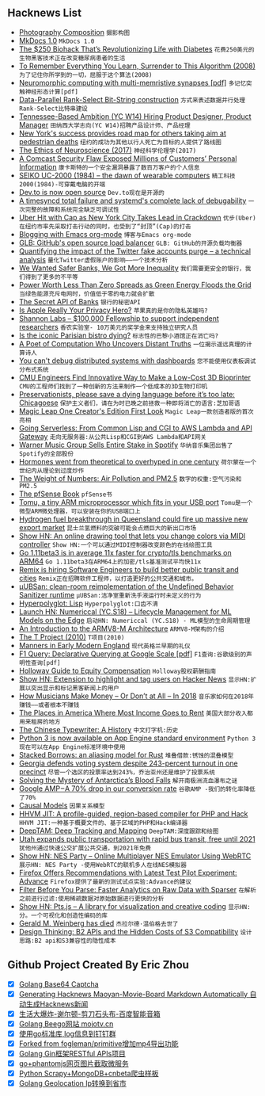 ## Hacknews List


- [Photography Composition](https://antongorlin.com/blog/photography-composition-definitive-guide/)  `摄影构图`
- [MkDocs 1.0](https://www.mkdocs.org/about/release-notes/#version-10-2018-08-03)  `MkDocs 1.0`
- [The $250 Biohack That’s Revolutionizing Life with Diabetes](https://www.bloomberg.com/news/features/2018-08-08/the-250-biohack-that-s-revolutionizing-life-with-diabetes)  `花费250美元的生物黑客技术正在改变糖尿病患者的生活`
- [To Remember Everything You Learn, Surrender to This Algorithm (2008)](https://www.wired.com/2008/04/ff-wozniak/)  `为了记住你所学到的一切，屈服于这个算法(2008)`
- [Neuromorphic computing with multi-memristive synapses [pdf]](https://www.nature.com/articles/s41467-018-04933-y.pdf)  `多记忆突触神经形态计算[pdf]`
- [Data-Parallel Rank-Select Bit-String construction](https://haskell-works.github.io/posts/2018-08-08-data-parallel-rank-select-bit-string-construction.html)  `方式来表述数据并行处理Rank-Select比特串建设`
- [Tennessee-Based  Ambition (YC W14) Hiring Product Designer, Product Manager](https://ambition.com/careers/)  `田纳西大学志向(YC W14)招聘产品设计师、产品经理`
- [New York&#39;s success provides road map for others taking aim at pedestrian deaths](https://www.cbc.ca/news/world/new-york-s-vision-zero-success-provides-road-map-for-others-taking-aim-at-pedestrian-deaths-1.4771286)  `纽约的成功为其他以行人死亡为目标的人提供了路线图`
- [The Ethics of Neuroscience (2017)](https://lens.monash.edu/@a-different-lens/2017/12/04/1268065/the-ethics-of-neuroscience)  `神经科学伦理学(2017)`
- [A Comcast Security Flaw Exposed Millions of Customers’ Personal Information](https://www.buzzfeednews.com/article/nicolenguyen/a-comcast-security-flaw-exposed-millions-of-customers)  `康卡斯特的一个安全漏洞暴露了数百万客户的个人信息`
- [SEIKO UC-2000 (1984) – the dawn of wearable computers](https://www.inexhibit.com/case-studies/seiko-uc-2000-1984-the-dawn-of-wearable-computers/)  `精工科技2000(1984)-可穿戴电脑的开端`
- [Dev.to is now open source](https://github.com/thepracticaldev/dev.to)  `Dev.to现在是开源的`
- [A timesyncd total failure and systemd&#39;s complete lack of debugability](https://utcc.utoronto.ca/~cks/space/blog/linux/SystemdTimesyncdFailure)  `一次完整的故障和系统完全缺乏可调试性`
- [Uber Hit with Cap as New York City Takes Lead in Crackdown](https://www.nytimes.com/2018/08/08/nyregion/uber-vote-city-council-cap.html)  `优步(Uber)在纽约市率先采取打击行动的同时，也受到了“封顶”(Cap)的打击`
- [Blogging with Emacs org-mode](https://www.sadiqpk.org/blog/2018/08/08/blogging-with-org-mode.html)  `博客与Emacs org-mode`
- [GLB: GitHub&#39;s open source load balancer](https://githubengineering.com/glb-director-open-source-load-balancer/)  `GLB: GitHub的开源负载均衡器`
- [Quantifying the impact of the Twitter fake accounts purge – a technical analysis](https://elie.net/blog/web/quantifying-the-impact-of-the-twitter-fake-accounts-purge-a-technical-analysis)  `量化Twitter虚假账户的影响——一个技术分析`
- [We Wanted Safer Banks, We Got More Inequality](https://www.bloomberg.com/view/articles/2018-08-06/inequality-why-bank-rules-and-fed-rates-hurt-middle-class)  `我们需要更安全的银行，我们得到了更多的不平等`
- [Power Worth Less Than Zero Spreads as Green Energy Floods the Grid](https://www.bloomberg.com/news/articles/2018-08-06/negative-prices-in-power-market-as-wind-solar-cut-electricity)  `当绿色能源充斥电网时，价值低于零的电力就会扩散`
- [The Secret API of Banks](http://gduverger.com/secret-api-banks)  `银行的秘密API`
- [Is Apple Really Your Privacy Hero?](https://www.bloomberg.com/news/articles/2018-08-08/is-apple-really-your-privacy-hero)  `苹果真的是你的隐私英雄吗?`
- [Shannon Labs – $100,000 Fellowship to support independent researchers](https://shannonlabs.co/?hn)  `香农实验室- 10万美元的奖学金来支持独立研究人员`
- [Is the iconic Parisian bistro dying?](http://www.bbc.com/travel/story/20180709-is-the-iconic-parisian-bistro-dying)  `标志性的巴黎小酒馆正在消亡吗?`
- [A Poet of Computation Who Uncovers Distant Truths](https://www.quantamagazine.org/computer-scientist-constantinos-daskalakis-wins-nevanlinna-prize-20180801/)  `一位揭示遥远真理的计算诗人`
- [You can&#39;t debug distributed systems with dashboards](https://read.acloud.guru/why-you-cant-effectively-debug-your-modern-systems-with-dashboards-57fe3ecd26bf)  `您不能使用仪表板调试分布式系统`
- [CMU Engineers Find Innovative Way to Make a Low-Cost 3D Bioprinter](https://healthtechmagazine.net/article/2018/07/cmu-engineers-find-innovative-way-make-low-cost-3d-bioprinter)  `CMU的工程师们找到了一种创新的方法来制作一个低成本的3D生物打印机`
- [Preservationists, please save a dying language before it’s too late: Chicagoese](http://www.chicagotribune.com/news/columnists/kass/ct-met-chicago-language-kass-20180803-story.html?msource=9J68Z&amp;mkt_tok=eyJpIjoiT0RJek5ERXhNRGhrTURaaSIsInQiOiIrOVV6MHZVdHRuVWl1aGhnazdMSjFraXY1RzlYXC93SG1lZ1pNaVFycDZNV25Wa0RjSDZuM1lzSGtqNlBBcXoyUmhubXBNWjcxR3l6MTd3bXVTUDBjTzJhOHo5WWJRSXVubFdGRHJ2UlwvVmdWRkdiZzhzdzU1OEFsaDAxb0dDaVFpIn0%3D)  `保护主义者们，请在为时已晚之前拯救一种即将消亡的语言:芝加哥语`
- [Magic Leap One Creator&#39;s Edition First Look](https://www.cnbc.com/2018/08/08/magic-leap-one-creators-edition-first-look.html)  `Magic Leap一款创造者版的首次亮相`
- [Going Serverless: From Common Lisp and CGI to AWS Lambda and API Gateway](https://medium.com/@glikson/going-serverless-from-common-lisp-and-cgi-to-aws-lambda-and-api-gateway-9fba46c84fb8)  `走向无服务器:从公共Lisp和CGI到AWS Lambda和API网关`
- [Warner Music Group Sells Entire Stake in Spotify](https://variety.com/2018/biz/news/warner-music-group-sells-entire-stake-in-spotify-1202897605/)  `华纳音乐集团出售了Spotify的全部股份`
- [Hormones went from theoretical to overhyped in one century](https://www.theverge.com/2018/8/7/17660818/randi-epstein-aroused-hormones-endocrinology-health-science)  `荷尔蒙在一个世纪内从理论到过度炒作`
- [The Weight of Numbers: Air Pollution and PM2.5](https://undark.org/breathtaking/)  `数字的权重:空气污染和PM2.5`
- [The pfSense Book](https://www.netgate.com/docs/pfsense/book/)  `pfSense书`
- [Tomu, a tiny ARM microprocessor which fits in your USB port](https://tomu.im/)  `Tomu是一个微型ARM微处理器，可以安装在你的USB端口上`
- [Hydrogen fuel breakthrough in Queensland could fire up massive new export market](http://www.abc.net.au/news/2018-08-08/hydrogen-fuel-breakthrough-csiro-game-changer-export-potential/10082514)  `昆士兰氢燃料的突破可能会点燃巨大的新出口市场`
- [Show HN: An online drawing tool that lets you change colors via MIDI controller](http://www.h3nk.com/midi.htm)  `Show HN:一个可以通过MIDI控制器改变颜色的在线绘图工具`
- [Go 1.11beta3 is in average 11x faster for crypto/tls benchmarks on ARM64](https://gist.github.com/carlosedp/f85274ef2a9bacc773cf8ddeedaee821)  `Go 1.11beta3在ARM64上的加密/tls基准测试平均快11x`
- [Remix is hiring Software Engineers to build better public transit and cities](https://jobs.lever.co/remix/85754b42-d084-4457-b9a6-4555332c3ee4?lever-origin=applied&amp;lever-source%5B%5D=hackernews)  `Remix正在招聘软件工程师，以打造更好的公共交通和城市。`
- [µUBSan: clean-room reimplementation of the Undefined Behavior Sanitizer runtime](https://blog.netbsd.org/tnf/entry/introduction_to_%C2%B5ubsan_a_clean)  `µUBSan:洁净室重新洗手液运行时未定义的行为`
- [Hyperpolyglot: Lisp](http://hyperpolyglot.org/lisp)  `Hyperpolyglot:口齿不清`
- [Launch HN: Numericcal (YC.S18) – Lifecycle Management for ML Models on the Edge](item?id=17717848)  `启动HN: Numericcal (YC.S18) - ML模型的生命周期管理`
- [An Introduction to the ARMV8-M Architecture](https://www.designnews.com/design-hardware-software/introduction-armv8-m-architecture/184277144459184?ADTRK=UBM&amp;elq_mid=5136&amp;elq_cid=655521)  `ARMV8-M架构的介绍`
- [The T Project (2010)](http://mumble.net/~jar/tproject/)  `T项目(2010)`
- [Manners in Early Modern England](https://amp.theguardian.com/books/2018/aug/08/in-pursuit-of-civility-by-keith-thomas-review)  `现代英格兰早期的礼仪`
- [F1 Query: Declarative Querying at Google Scale [pdf]](http://www.vldb.org/pvldb/vol11/p1835-samwel.pdf)  `F1查询:谷歌级别的声明性查询[pdf]`
- [Holloway Guide to Equity Compensation](https://www.holloway.com/g/equity-compensation)  `Holloway股权薪酬指南`
- [Show HN: Extension to highlight and tag users on Hacker News](https://github.com/veggiedefender/hn-friends)  `显示HN:扩展以突出显示和标记黑客新闻上的用户`
- [How Musicians Make Money – Or Don’t at All – In 2018](https://www.rollingstone.com/music/music-features/how-musicians-make-money-or-dont-at-all-in-2018-706745/)  `音乐家如何在2018年赚钱——或者根本不赚钱`
- [The Places in America Where Most Income Goes to Rent](https://priceonomics.com/the-places-in-america-where-all-your-salary-goes/)  `美国大部分收入都用来租房的地方`
- [The Chinese Typewriter: A History](https://www.lrb.co.uk/v40/n05/jamie-fisher/the-left-handed-kid)  `中文打字机:历史`
- [Python 3 is now available on App Engine standard environment](https://cloud.google.com/blog/products/gcp/introducing-app-engine-second-generation-runtimes-and-python-3-7)  `Python 3现在可以在App Engine标准环境中使用`
- [Stacked Borrows: an aliasing model for Rust](https://www.ralfj.de/blog/2018/08/07/stacked-borrows.html)  `堆叠借款:锈蚀的混叠模型`
- [Georgia defends voting system despite 243-percent turnout in one precinct](https://arstechnica.com/tech-policy/2018/08/georgia-defends-voting-system-despite-243-percent-turnout-in-one-precinct/)  `尽管一个选区的投票率达到243%，乔治亚州还是维护了投票系统`
- [Solving the Mystery of Antarctica’s Blood Falls](https://motherboard.vice.com/en_us/article/7xq7ba/scientists-finally-solved-the-mystery-of-antarcticas-blood-falls)  `解开南极洲流血瀑布之谜`
- [Google AMP – A 70% drop in our conversion rate](https://medium.com/the-set-list/google-amp-a-70-drop-in-our-conversion-rate-35fe3cb69c59)  `谷歌AMP -我们的转化率降低了70%`
- [Causal Models](https://plato.stanford.edu/entries/causal-models/)  `因果关系模型`
- [HHVM JIT: A profile-guided, region-based compiler for PHP and Hack](https://blog.acolyer.org/2018/08/08/hhvm-jit-a-profile-guided-region-based-compiler-for-php-and-hack/)  `HHVM JIT:一种基于概要文件的、基于区域的PHP和Hack编译器`
- [DeepTAM: Deep Tracking and Mapping](https://lmb.informatik.uni-freiburg.de/people/zhouh/deeptam/)  `DeepTAM:深度跟踪和绘图`
- [Utah expands public transportation with rapid bus transit, free until 2021](http://rideuta.com/news/2018/08/UVX-Service-Starts-August-13)  `犹他州通过快速公交扩展公共交通，到2021年免费`
- [Show HN: NES Party – Online Multiplayer NES Emulator Using WebRTC](https://nes.party)  `展示HN: NES Party -使用WebRTC的联机多人在线NES模拟器`
- [Firefox Offers Recommendations with Latest Test Pilot Experiment: Advance](https://blog.mozilla.org/blog/2018/08/07/firefox-offers-recommendations-with-latest-test-pilot-experiment-advance/)  `Firefox提供了最新的测试试点实验:Advance的建议`
- [Filter Before You Parse: Faster Analytics on Raw Data with Sparser](https://dawn.cs.stanford.edu/2018/08/07/sparser/)  `在解析之前进行过滤:使用稀疏数据对原始数据进行更快的分析`
- [Show HN: Pts.js – A library for visualization and creative coding](https://ptsjs.org/)  `显示HN:分。一个可视化和创造性编码的库`
- [Gerald M. Weinberg has died](https://facebook.com/story.php?story_fbid=10156413364572778&amp;id=605267777)  `杰拉尔德·温伯格去世了`
- [Design Thinking: B2 APIs and the Hidden Costs of S3 Compatibility](https://www.backblaze.com/blog/design-thinking-b2-apis-the-hidden-costs-of-s3-compatibility)  `设计思路:B2 api和S3兼容性的隐性成本`

## Github Project Created By Eric Zhou

- [x] [Golang Base64 Captcha](https://github.com/mojocn/base64Captcha)
- [x] [Generating Hacknews Maoyan-Movie-Board Markdown Automatically 自动生成Hacknews新闻](https://github.com/dejavuzhou/md-genie)
- [x] [生活大爆炸-谢尔顿-剪刀石头布-百度智能音箱](https://github.com/mojocn/dueros-bang-game)
- [x] [Golang Beego网站 mojotv.cn](https://github.com/mojocn/www.mojotv.cn)
- [x] [使用go标准库,log信息到钉钉群](https://github.com/mojocn/dooger)
- [x] [Forked from fogleman/primitive增加mp4导出功能](https://github.com/mojocn/primitive)
- [x] [Golang Gin框架RESTful APIs项目](https://github.com/JJJJJJJerk/ezier-golang-web-api-framework)
- [x] [go+phantomjs网页图片截取微服务](https://github.com/mojocn/screen_shot)
- [x] [Python Scrapy+MongoDB+cnbeta爬虫样板](https://github.com/mojocn/scrapy_mongodb_boilerplate_cnbeta)
- [x] [Golang Geolocation Ip转换到省市](https://github.com/mojocn/ip2location)